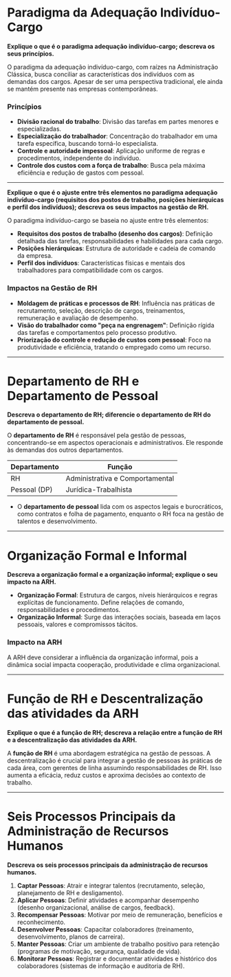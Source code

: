 # Paradigma da Adequação Indivíduo-Cargo

**Explique o que é o paradigma adequação indivíduo-cargo; descreva os seus princípios.**

O paradigma da adequação indivíduo-cargo, com raízes na Administração Clássica, busca conciliar as características dos indivíduos com as demandas dos cargos. Apesar de ser uma perspectiva tradicional, ele ainda se mantém presente nas empresas contemporâneas.

### Princípios
- **Divisão racional do trabalho**: Divisão das tarefas em partes menores e especializadas.
- **Especialização do trabalhador**: Concentração do trabalhador em uma tarefa específica, buscando torná-lo especialista.
- **Controle e autoridade impessoal**: Aplicação uniforme de regras e procedimentos, independente do indivíduo.
- **Controle dos custos com a força de trabalho**: Busca pela máxima eficiência e redução de gastos com pessoal.

---

**Explique o que é o ajuste entre três elementos no paradigma adequação indivíduo-cargo (requisitos dos postos de trabalho, posições hierárquicas e perfil dos indivíduos); descreva os seus impactos na gestão de RH.**

O paradigma indivíduo-cargo se baseia no ajuste entre três elementos:
- **Requisitos dos postos de trabalho (desenho dos cargos)**: Definição detalhada das tarefas, responsabilidades e habilidades para cada cargo.
- **Posições hierárquicas**: Estrutura de autoridade e cadeia de comando da empresa.
- **Perfil dos indivíduos**: Características físicas e mentais dos trabalhadores para compatibilidade com os cargos.

### Impactos na Gestão de RH
- **Moldagem de práticas e processos de RH**: Influência nas práticas de recrutamento, seleção, descrição de cargos, treinamentos, remuneração e avaliação de desempenho.
- **Visão do trabalhador como "peça na engrenagem"**: Definição rígida das tarefas e comportamentos pelo processo produtivo.
- **Priorização do controle e redução de custos com pessoal**: Foco na produtividade e eficiência, tratando o empregado como um recurso.

---

# Departamento de RH e Departamento de Pessoal

**Descreva o departamento de RH; diferencie o departamento de RH do departamento de pessoal.**

O **departamento de RH** é responsável pela gestão de pessoas, concentrando-se em aspectos operacionais e administrativos. Ele responde às demandas dos outros departamentos.

| Departamento | Função                          |
| ------------ | ------------------------------- |
| RH           | Administrativa e Comportamental |
| Pessoal (DP) | Jurídica-Trabalhista            |

- O **departamento de pessoal** lida com os aspectos legais e burocráticos, como contratos e folha de pagamento, enquanto o RH foca na gestão de talentos e desenvolvimento.

---

# Organização Formal e Informal

**Descreva a organização formal e a organização informal; explique o seu impacto na ARH.**

- **Organização Formal**: Estrutura de cargos, níveis hierárquicos e regras explícitas de funcionamento. Define relações de comando, responsabilidades e procedimentos.
- **Organização Informal**: Surge das interações sociais, baseada em laços pessoais, valores e compromissos tácitos.

### Impacto na ARH
A ARH deve considerar a influência da organização informal, pois a dinâmica social impacta cooperação, produtividade e clima organizacional.

---

# Função de RH e Descentralização das atividades da ARH

**Explique o que é a função de RH; descreva a relação entre a função de RH e a descentralização das atividades da ARH.**

A **função de RH** é uma abordagem estratégica na gestão de pessoas. A descentralização é crucial para integrar a gestão de pessoas às práticas de cada área, com gerentes de linha assumindo responsabilidades de RH. Isso aumenta a eficácia, reduz custos e aproxima decisões ao contexto de trabalho.

---

# Seis Processos Principais da Administração de Recursos Humanos

**Descreva os seis processos principais da administração de recursos humanos.**

1. **Captar Pessoas**: Atrair e integrar talentos (recrutamento, seleção, planejamento de RH e desligamento).
2. **Aplicar Pessoas**: Definir atividades e acompanhar desempenho (desenho organizacional, análise de cargos, feedback).
3. **Recompensar Pessoas**: Motivar por meio de remuneração, benefícios e reconhecimento.
4. **Desenvolver Pessoas**: Capacitar colaboradores (treinamento, desenvolvimento, planos de carreira).
5. **Manter Pessoas**: Criar um ambiente de trabalho positivo para retenção (programas de motivação, segurança, qualidade de vida).
6. **Monitorar Pessoas**: Registrar e documentar atividades e histórico dos colaboradores (sistemas de informação e auditoria de RH).
